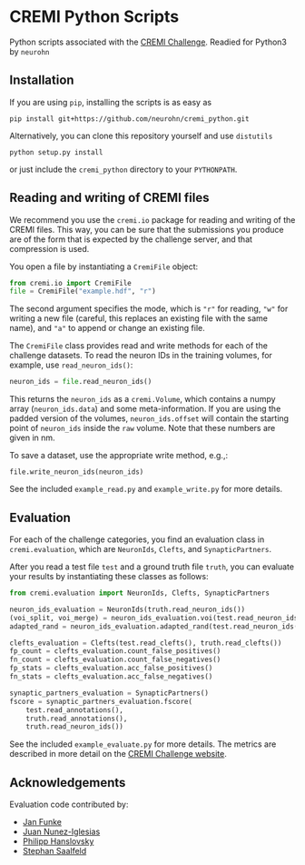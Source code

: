 CREMI Python Scripts
====================

Python scripts associated with the [CREMI Challenge](http://cremi.org).
Readied for Python3 by `neurohn`

Installation
------------

If you are using `pip`, installing the scripts is as easy as

```
pip install git+https://github.com/neurohn/cremi_python.git
```

Alternatively, you can clone this repository yourself and use `distutils`
```
python setup.py install
```
or just include the `cremi_python` directory to your `PYTHONPATH`.

Reading and writing of CREMI files
----------------------------------

We recommend you use the `cremi.io` package for reading and writing of the
CREMI files. This way, you can be sure that the submissions you produce are of
the form that is expected by the challenge server, and that compression is
used.

You open a file by instantiating a `CremiFile` object:
```python
from cremi.io import CremiFile
file = CremiFile("example.hdf", "r")
```
The second argument specifies the mode, which is `"r"` for reading, `"w"` for
writing a new file (careful, this replaces an existing file with the same
name), and `"a"` to append or change an existing file.

The `CremiFile` class provides read and write methods for each of the challenge
datasets. To read the neuron IDs in the training volumes, for example, use
`read_neuron_ids()`:
```python
neuron_ids = file.read_neuron_ids()
```
This returns the `neuron_ids` as a `cremi.Volume`, which contains a numpy array (`neuron_ids.data`) and some meta-information. If you are using the padded version of the volumes, `neuron_ids.offset` will contain the starting point of `neuron_ids` inside the `raw` volume. Note that these numbers are given in nm.

To save a dataset, use the appropriate write method, e.g.,:
```
file.write_neuron_ids(neuron_ids)
```
See the included `example_read.py` and `example_write.py` for more details.

Evaluation
----------

For each of the challenge categories, you find an evaluation class in
`cremi.evaluation`, which are `NeuronIds`, `Clefts`, and `SynapticPartners`.

After you read a test file `test` and a ground truth file `truth`, you can
evaluate your results by instantiating these classes as follows:
```python
from cremi.evaluation import NeuronIds, Clefts, SynapticPartners

neuron_ids_evaluation = NeuronIds(truth.read_neuron_ids())
(voi_split, voi_merge) = neuron_ids_evaluation.voi(test.read_neuron_ids())
adapted_rand = neuron_ids_evaluation.adapted_rand(test.read_neuron_ids())

clefts_evaluation = Clefts(test.read_clefts(), truth.read_clefts())
fp_count = clefts_evaluation.count_false_positives()
fn_count = clefts_evaluation.count_false_negatives()
fp_stats = clefts_evaluation.acc_false_positives()
fn_stats = clefts_evaluation.acc_false_negatives()

synaptic_partners_evaluation = SynapticPartners()
fscore = synaptic_partners_evaluation.fscore(
    test.read_annotations(),
    truth.read_annotations(),
    truth.read_neuron_ids())
```
See the included `example_evaluate.py` for more details. The metrics are
described in more detail on the [CREMI Challenge website](http://cremi.org/metrics/).

Acknowledgements
----------------

Evaluation code contributed by:

  * [Jan Funke](https://github.com/funkey)
  * [Juan Nunez-Iglesias](http://github.com/jni)
  * [Philipp Hanslovsky](http://github.com/hanslovsky)
  * [Stephan Saalfeld](http://github.com/axtimwalde)
